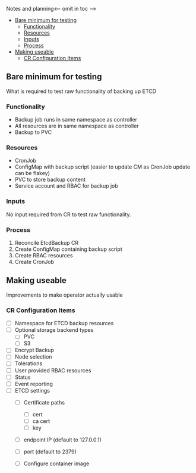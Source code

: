 Notes and planning<-- omit in toc -->

- [Bare minimum for testing](#bare-minimum-for-testing)
  - [Functionality](#functionality)
  - [Resources](#resources)
  - [Inputs](#inputs)
  - [Process](#process)
- [Making useable](#making-useable)
  - [CR Configuration Items](#cr-configuration-items)


## Bare minimum for testing

What is required to test raw functionality of backing up ETCD

### Functionality
- Backup job runs in same namespace as controller
- All resources are in same namespace as controller
- Backup to PVC

### Resources
- CronJob
- ConfigMap with backup script (easier to update CM as CronJob update can be flakey)
- PVC to store backup content
- Service account and RBAC for backup job

### Inputs
No input required from CR to test raw functionality.

### Process
1. Reconcile EtcdBackup CR
2. Create ConfigMap containing backup script
3. Create RBAC resources
4. Create CronJob

## Making useable

Improvements to make operator actually usable

### CR Configuration Items
- [ ] Namespace for ETCD backup resources
- [ ] Optional storage backend types
  - [ ] PVC
  - [ ] S3
- [ ] Encrypt Backup
- [ ] Node selection
- [ ] Tolerations
- [ ] User provided RBAC resources
- [ ] Status
- [ ] Event reporting
- [ ] ETCD settings
  - [ ] Certificate paths
    - [ ] cert
    - [ ] ca cert
    - [ ] key
  - [ ] endpoint IP (default to 127.0.0.1)
  - [ ] port (default to 2379)
  - [ ] Configure container image

